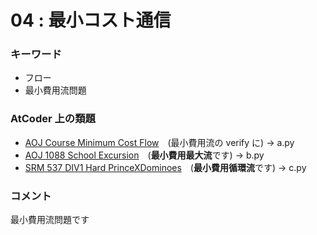 # 04 : 最小コスト通信

### キーワード

- フロー
- 最小費用流問題

### AtCoder 上の類題

- [AOJ Course Minimum Cost Flow](http://judge.u-aizu.ac.jp/onlinejudge/description.jsp?id=GRL_6_B&lang=jp)　(最小費用流の verify に) -> a.py
- [AOJ 1088 School Excursion](http://judge.u-aizu.ac.jp/onlinejudge/description.jsp?id=1088)　(**最小費用最大流**です) -> b.py
- [SRM 537 DIV1 Hard PrinceXDominoes](https://qiita.com/drken/items/apps.topcoder.com/stat?c=problem_statement&pm=11217&rd=14730)　(**最小費用循環流**です) -> c.py

### コメント

最小費用流問題です